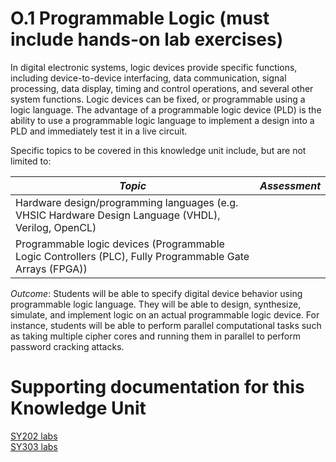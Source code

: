 # O.1 Programmable Logic (must include hands-on lab exercises)

In digital electronic systems, logic devices provide specific functions,
including device-to-device interfacing, data communication, signal
processing, data display, timing and control operations, and several
other system functions. Logic devices can be fixed, or programmable
using a logic language. The advantage of a programmable logic device
(PLD) is the ability to use a programmable logic language to implement a
design into a PLD and immediately test it in a live circuit.

Specific topics to be covered in this knowledge unit include, but are
not limited to:

| ***Topic***                                                                                               | ***Assessment***              |
|-----------------------------------------------------------------------------------------------------------|-------------------------------|
| Hardware design/programming languages (e.g. VHSIC Hardware Design Language (VHDL), Verilog, OpenCL)       |                               |
| Programmable logic devices (Programmable Logic Controllers (PLC), Fully Programmable Gate Arrays (FPGA))  |                               |
                                                                                                             
*Outcome*: Students will be able to specify digital device behavior
using programmable logic language. They will be able to design,
synthesize, simulate, and implement logic on an actual programmable
logic device. For instance, students will be able to perform parallel
computational tasks such as taking multiple cipher cores and running
them in parallel to perform password cracking attacks.

# Supporting documentation for this Knowledge Unit

[SY202 labs](../../Course%20Documents/SY202%20CYBER%20SYSTEMS%20ENGINEERING/Labs)\
[SY303 labs](../../Course%20Documents/SY303%20CYBER%20SYSTEMS%20ARCHITECTURE)
